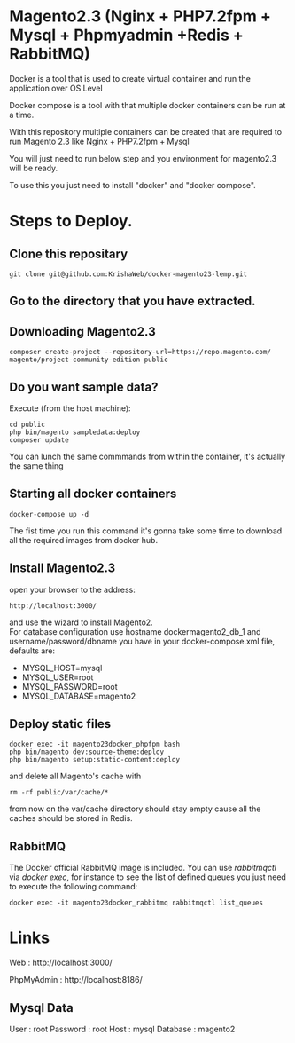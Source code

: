 # Magento2.3 (Nginx + PHP7.2fpm + Mysql + Phpmyadmin +Redis + RabbitMQ)

Docker is a tool that is used to create virtual container and run the application over OS Level

Docker compose is a tool with that multiple docker containers can be run at a time.

With this repository multiple containers can be created that are required to run Magento 2.3 like Nginx + PHP7.2fpm + Mysql

You will just need to run below step and you environment for magento2.3 will be ready.

To use this you just need to install "docker" and "docker compose".

# Steps to Deploy.

## Clone this repositary

```
git clone git@github.com:KrishaWeb/docker-magento23-lemp.git
```
## Go to the directory that you have extracted.


## Downloading Magento2.3
```
composer create-project --repository-url=https://repo.magento.com/ magento/project-community-edition public
```

## Do you want sample data?
Execute (from the host machine):
```
cd public
php bin/magento sampledata:deploy
composer update
```
You can lunch the same commmands from within the container, it's actually the same thing

## Starting all docker containers
```
docker-compose up -d
```
The fist time you run this command it's gonna take some time to download all the required images from docker hub.

## Install Magento2.3

open your browser to the address:
```
http://localhost:3000/
```
and use the wizard to install Magento2.  
For database configuration use hostname dockermagento2_db_1 and username/password/dbname you have in your docker-compose.xml file, defaults are:
- MYSQL_HOST=mysql
- MYSQL_USER=root
- MYSQL_PASSWORD=root
- MYSQL_DATABASE=magento2

## Deploy static files
```
docker exec -it magento23docker_phpfpm bash
php bin/magento dev:source-theme:deploy
php bin/magento setup:static-content:deploy
```

and delete all Magento's cache with
```
rm -rf public/var/cache/*
```
from now on the var/cache directory should stay empty cause all the caches should be stored in Redis.


## RabbitMQ
The Docker official RabbitMQ image is included.
You can use _rabbitmqctl_ via _docker exec_, for instance to see the list of defined queues you just need to execute the following command:
```
docker exec -it magento23docker_rabbitmq rabbitmqctl list_queues
```

# Links

Web : http://localhost:3000/

PhpMyAdmin : http://localhost:8186/

## Mysql Data
User  : root
Password : root
Host : mysql
Database  : magento2